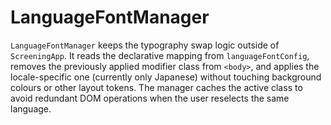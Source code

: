 # LanguageFontManager

`LanguageFontManager` keeps the typography swap logic outside of `ScreeningApp`. It reads the declarative mapping from `languageFontConfig`, removes the previously applied modifier class from `<body>`, and applies the locale-specific one (currently only Japanese) without touching background colours or other layout tokens. The manager caches the active class to avoid redundant DOM operations when the user reselects the same language.
